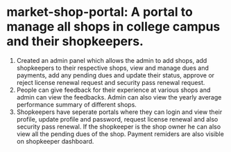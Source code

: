 # market-shop-portal: A portal to manage all shops in college campus and their shopkeepers. 
1) Created an admin panel which allows the admin to add shops, add shopkeepers to their respective shops, view and manage dues and payments, add any pending dues and update their status, approve or reject license renewal request and security pass renewal request.
2) People can give feedback for their experience at various shops and admin can view the feedbacks. Admin can also view the yearly average performance summary of different shops.
3) Shopkeepers have seperate portals where they can login and view their profile, update profile and password, request license renewal and also security pass renewal. If the shopkeeper is the shop owner he can also view all the pending dues of the shop. Payment remiders are also visible on shopkeeper dashboard.
